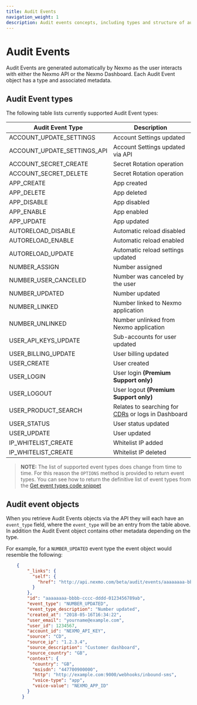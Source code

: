 ```yaml
---
title: Audit Events
navigation_weight: 1
description: Audit events concepts, including types and structure of audit events.
---
```


# Audit Events

Audit Events are generated automatically by Nexmo as the user interacts with either the Nexmo API or the Nexmo Dashboard. Each Audit Event object has a type and associated metadata.

## Audit Event types

The following table lists currently supported Audit Event types:

| Audit Event Type | Description |
|----|----|
| ACCOUNT_UPDATE_SETTINGS | Account Settings updated |
| ACCOUNT_UPDATE_SETTINGS_API | Account Settings updated via API |
| ACCOUNT_SECRET_CREATE | Secret Rotation operation |
| ACCOUNT_SECRET_DELETE | Secret Rotation operation |
| APP_CREATE | App created |
| APP_DELETE | App deleted |
| APP_DISABLE | App disabled |
| APP_ENABLE | App enabled |
| APP_UPDATE | App updated |
| AUTORELOAD_DISABLE | Automatic reload disabled |
| AUTORELOAD_ENABLE | Automatic reload enabled |
| AUTORELOAD_UPDATE | Automatic reload settings updated |
| NUMBER_ASSIGN | Number assigned |
| NUMBER_USER_CANCELED | Number was canceled by the user |
| NUMBER_UPDATED | Number updated |
| NUMBER_LINKED | Number linked to Nexmo application |
| NUMBER_UNLINKED | Number unlinked from Nexmo application |
| USER_API_KEYS_UPDATE | Sub-accounts for user updated |
| USER_BILLING_UPDATE | User billing updated |
| USER_CREATE | User created |
| USER_LOGIN | User login **(Premium Support only)** |
| USER_LOGOUT | User logout **(Premium Support only)** |
| USER_PRODUCT_SEARCH | Relates to searching for [CDRs](/concepts/guides/glossary#cdr) or logs in Dashboard |
| USER_STATUS | User status updated |
| USER_UPDATE | User updated |
| IP_WHITELIST_CREATE | Whitelist IP added |
| IP_WHITELIST_CREATE | Whitelist IP deleted |

> **NOTE:** The list of supported event types does change from time to time. For this reason the `OPTIONS` method is provided to return event types. You can see how to return the definitive list of event types from the [Get event types code snippet](/audit/code-snippets/get-event-types)

## Audit event objects

When you retrieve Audit Events objects via the API they will each have an `event_type` field, where the `event_type` will be an entry from the table above. In addition the Audit Event object contains other metadata depending on the type.

For example, for a `NUMBER_UPDATED` event type the event object would resemble the following:

``` json
    {
        "_links": {
          "self": {
            "href": "http://api.nexmo.com/beta/audit/events/aaaaaaaa-bbbb-cccc-dddd-0123456789ab"
          }
        },
        "id": "aaaaaaaa-bbbb-cccc-dddd-0123456789ab",
        "event_type": "NUMBER_UPDATED",
        "event_type_description": "Number updated",
        "created_at": "2018-05-16T16:34:22",
        "user_email": "yourname@example.com",
        "user_id": 1234567,
        "account_id": "NEXMO_API_KEY",
        "source": "CD",
        "source_ip": "1.2.3.4",
        "source_description": "Customer dashboard",
        "source_country": "GB",
        "context": {
          "country": "GB",
          "msisdn": "447700900000",
          "http": "http://example.com:9000/webhooks/inbound-sms",
          "voice-type": "app",
          "voice-value": "NEXMO_APP_ID"
        }
      }
```
